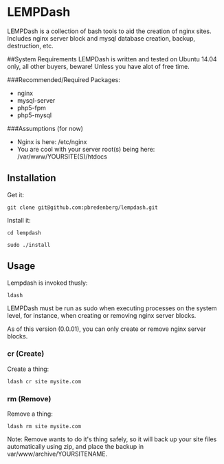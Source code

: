 # LEMPDash
LEMPDash is a collection of bash tools to aid the creation of nginx sites. Includes nginx server block and mysql database creation, backup, destruction, etc.

##System Requirements
LEMPDash is written and tested on Ubuntu 14.04 only, all other buyers, beware! Unless you have alot of free time.

###Recommended/Required Packages:
* nginx
* mysql-server
* php5-fpm
* php5-mysql

###Assumptions (for now)
* Nginx is here: /etc/nginx
* You are cool with your server root(s) being here: /var/www/YOURSITE(S)/htdocs

## Installation
Get it:

```
git clone git@github.com:pbredenberg/lempdash.git
```

Install it:
```
cd lempdash
```
```
sudo ./install
```

## Usage
Lempdash is invoked thusly:
```
ldash
```

LEMPDash must be run as sudo when executing processes on the system level, for instance, when creating or removing nginx server blocks.

As of this version (0.0.01), you can only create or remove nginx server blocks.

### cr (Create)
Create a thing:
```
ldash cr site mysite.com
```

### rm (Remove)
Remove a thing:
```
ldash rm site mysite.com
```

Note: Remove wants to do it's thing safely, so it will back up your site files automatically using zip, and place the backup in var/www/archive/YOURSITENAME.
